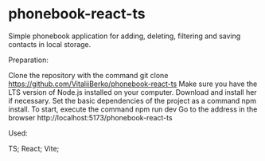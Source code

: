 # phonebook-react-ts
Simple phonebook application for adding, deleting, filtering and saving contacts in local storage.

Preparation:

Clone the repository with the command git clone https://github.com/VitaliiBerko/phonebook-react-ts
Make sure you have the LTS version of Node.js installed on your computer. Download and install her if necessary.
Set the basic dependencies of the project as a command npm install.
To start, execute the command npm run dev
Go to the address in the browser http://localhost:5173/phonebook-react-ts

Used:

TS;
React;
Vite;
